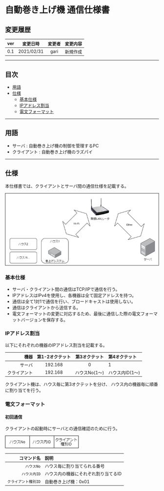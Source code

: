 # 自動巻き上げ機  通信仕様書

## 変更履歴
| ver | 変更日時 | 変更者 | 変更内容 |
|:----|:--------:|:------:|---------:|
| 0.1 | 2021/02/31 | gari | 新規作成 |

---

## 目次
- [用語](#用語)
- [仕様](#仕様)
  - [基本仕様](#基本仕様)
  - [IPアドレス割当](#IPアドレス割当)
  - [電文フォーマット](#電文フォーマット)

---

## 用語

- サーバ : 自動巻き上げ機の制御を管理するPC
- クライアント : 自動巻き上げ機のラズパイ

---

## 仕様

本仕様書では、クライアントとサーバ間の通信仕様を記載する。

![overview](image/OverallView.png)  

### 基本仕様

- サーバ・クライアント間の通信はTCP/IPで通信を行う。  
- IPアドレスはIPv4を使用し、各機器は全て固定アドレスを持つ。
- 通信は全て1対1で通信を行い、ブロードキャストは使用しない。  
- 通信はクライアントから送信する。
- 電文フォーマットの変更に対応するため、最後に通信した際の電文フォーマットバージョンを保存する。

### IPアドレス割当

以下にそれぞれの機器のIPアドレス割当を記載する。 

| 機器 | 第1-2オクテット | 第3オクテット | 第4オクテット |
|-----:|:---------------:|:-------------:|:--------------|
| サーバ | 192.168 | 0 | 1 |
| クライアント | 192.168 | ハウスNo(1～) | ハウス内ID(1～) |

クライアント機は、ハウス毎に第3オクテットを分け、
ハウス内の機器毎に順番に割り当てを行う。

### 電文フォーマット

#### 初回通信

クライアントの起動時にサーバとの通信確認のために行う。

![command_1](image/command_1.png)

| コマンド名 | 説明 |
|-----------:|:-----|
| `ハウスNo` | ハウス毎に割り当てられる番号 |
| `ハウス内ID` | ハウス内の機器にそれぞれ割り当てるID |
| `クライアント種別ID` | 自動巻き上げ機：0x01  

